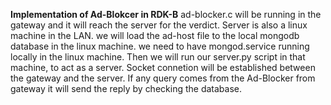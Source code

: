 ****Implementation of Ad-Blokcer in RDK-B****
ad-blocker.c will be running in the gateway and it will reach the server for the verdict.
Server is also a linux machine in the LAN.
we will load the ad-host file to the local mongodb database in the linux machine.
we need to have mongod.service running locally in the linux machine.
Then we will run our server.py script in that machine, to act as a server.
Socket connetion will be established between the gateway and the server.
If any query comes from the Ad-Blocker from gateway it will send the reply by checking the database.

